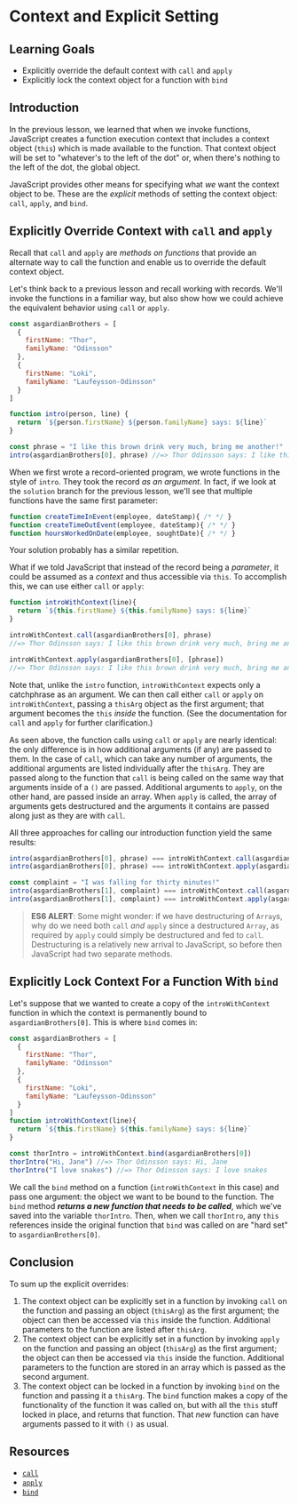 # Context and Explicit Setting

## Learning Goals

* Explicitly override the default context with `call` and `apply`
* Explicitly lock the context object for a function with `bind`

## Introduction

In the previous lesson, we learned that when we invoke functions, JavaScript
creates a function execution context that includes a context object (`this`)
which is made available to the function. That context object will be set to
"whatever's to the left of the dot" or, when there's nothing to the left of the
dot, the global object.

JavaScript provides other means for specifying what _we_ want the context object
to be. These are the _explicit_ methods of setting the context object: `call`,
`apply`, and `bind`.

## Explicitly Override Context with `call` and `apply`

Recall that `call` and `apply` are _methods on functions_ that provide an
alternate way to call the function and enable us to override the default context
object.

Let's think back to a previous lesson and recall working with records. We'll
invoke the functions in a familiar way, but also show how we could achieve the
equivalent behavior using `call` or `apply`.

```js
const asgardianBrothers = [
  {
    firstName: "Thor",
    familyName: "Odinsson"
  },
  {
    firstName: "Loki",
    familyName: "Laufeysson-Odinsson"
  }
]

function intro(person, line) {
  return `${person.firstName} ${person.familyName} says: ${line}`
}

const phrase = "I like this brown drink very much, bring me another!"
intro(asgardianBrothers[0], phrase) //=> Thor Odinsson says: I like this brown drink very much, bring me another!

```

When we first wrote a record-oriented program, we wrote functions in the style
of `intro`. They took the record *as an argument*. In fact, if we look at the
`solution` branch for the previous lesson, we'll see that multiple functions
have the same first parameter:

```js
function createTimeInEvent(employee, dateStamp){ /* */ }
function createTimeOutEvent(employee, dateStamp){ /* */ }
function hoursWorkedOnDate(employee, soughtDate){ /* */ }
```

Your solution probably has a similar repetition.

What if we told JavaScript that instead of the record being a _parameter_, it
could be assumed as a _context_ and thus accessible via `this`. To accomplish
this, we can use either `call` or `apply`:

```js
function introWithContext(line){
  return `${this.firstName} ${this.familyName} says: ${line}`
}

introWithContext.call(asgardianBrothers[0], phrase)
//=> Thor Odinsson says: I like this brown drink very much, bring me another!

introWithContext.apply(asgardianBrothers[0], [phrase])
//=> Thor Odinsson says: I like this brown drink very much, bring me another!
```

Note that, unlike the `intro` function, `introWithContext` expects only a
catchphrase as an argument. We can then call either `call` or `apply` on
`introWithContext`, passing a `thisArg` object as the first argument; that
argument becomes the `this` _inside_ the function. (See the documentation for
`call` and `apply` for further clarification.)

As seen above, the function calls using `call` or `apply` are nearly identical:
the only difference is in how additional arguments (if any) are passed to them.
In the case of `call`, which can take any number of arguments, the additional
arguments are listed individually after the `thisArg`. They are passed along to
the function that `call` is being called on the same way that arguments inside
of a `()` are passed. Additional arguments to `apply`, on the other hand, are
passed inside an array. When `apply` is called, the array of arguments gets
destructured and the arguments it contains are passed along just as they are
with `call`.

All three approaches for calling our introduction function yield the same
results:

```js
intro(asgardianBrothers[0], phrase) === introWithContext.call(asgardianBrothers[0], phrase) //=> true
intro(asgardianBrothers[0], phrase) === introWithContext.apply(asgardianBrothers[0], [phrase]) //=> true

const complaint = "I was falling for thirty minutes!"
intro(asgardianBrothers[1], complaint) === introWithContext.call(asgardianBrothers[1], complaint) //=> true
intro(asgardianBrothers[1], complaint) === introWithContext.apply(asgardianBrothers[1], [complaint]) //=> true
```

> **ES6 ALERT**: Some might wonder: if we have destructuring of `Array`s, why
> do we need both `call` _and_ `apply` since a destructured `Array`, as
> required by `apply` could simply be destructured and fed to `call`.
> Destructuring is a relatively new arrival to JavaScript, so before then
> JavaScript had two separate methods.

## Explicitly Lock Context For a Function With `bind`

Let's suppose that we wanted to create a copy of the `introWithContext` function
in which the context is permanently bound to `asgardianBrothers[0]`. This is
where `bind` comes in:

```js
const asgardianBrothers = [
  {
    firstName: "Thor",
    familyName: "Odinsson"
  },
  {
    firstName: "Loki",
    familyName: "Laufeysson-Odinsson"
  }
]
function introWithContext(line){
  return `${this.firstName} ${this.familyName} says: ${line}`
}

const thorIntro = introWithContext.bind(asgardianBrothers[0])
thorIntro("Hi, Jane") //=> Thor Odinsson says: Hi, Jane
thorIntro("I love snakes") //=> Thor Odinsson says: I love snakes
```

We call the `bind` method on a function (`introWithContext` in this case) and
pass one argument: the object we want to be bound to the function. The `bind`
method ***returns a new function that needs to be called***, which we've saved
into the variable `thorIntro`. Then, when we call `thorIntro`, any `this`
references inside the original function that `bind` was called on are "hard set"
to `asgardianBrothers[0]`.

## Conclusion

To sum up the explicit overrides:

1. The context object can be explicitly set in a function by invoking `call` on
   the function and passing an object (`thisArg`) as the first argument; the
   object can then be accessed via `this` inside the function. Additional
   parameters to the function are listed after `thisArg`.
2. The context object can be explicitly set in a function by invoking `apply` on
   the function and passing an object (`thisArg`) as the first argument; the
   object can then be accessed via `this` inside the function. Additional
   parameters to the function are stored in an array which is passed as the
   second argument.
3. The context object can be locked in a function by invoking `bind` on the
   function and passing it a `thisArg`. The `bind` function makes a copy of the
   functionality of the function it was called on, but with all the `this` stuff
   locked in place, and returns that function. That _new_ function can have
   arguments passed to it with `()` as usual.

## Resources

* [`call`][call]
* [`apply`][apply]
* [`bind`][bind]

[bind]: https://developer.mozilla.org/en-US/docs/Web/JavaScript/Reference/Global_objects/Function/bind
[call]: https://developer.mozilla.org/en-US/docs/Web/JavaScript/Reference/Global_objects/Function/call
[apply]: https://developer.mozilla.org/en-US/docs/Web/JavaScript/Reference/Global_objects/Function/apply
